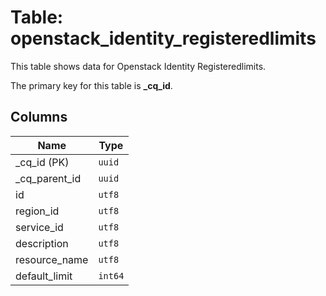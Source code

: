 # Table: openstack_identity_registeredlimits

This table shows data for Openstack Identity Registeredlimits.

The primary key for this table is **_cq_id**.

## Columns

| Name          | Type          |
| ------------- | ------------- |
|_cq_id (PK)|`uuid`|
|_cq_parent_id|`uuid`|
|id|`utf8`|
|region_id|`utf8`|
|service_id|`utf8`|
|description|`utf8`|
|resource_name|`utf8`|
|default_limit|`int64`|